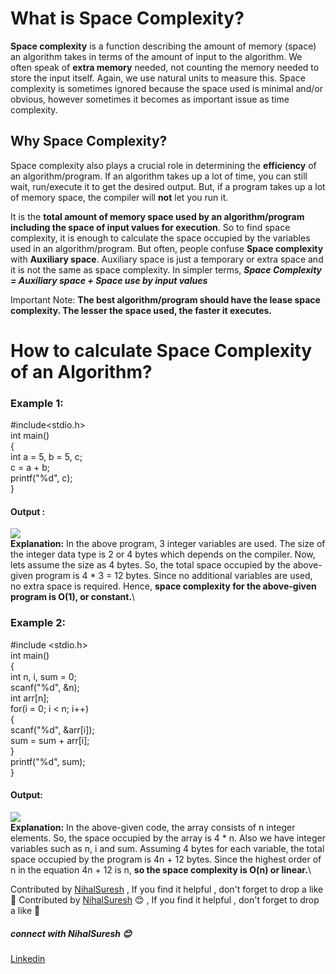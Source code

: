 # What is Space Complexity?
**Space complexity** is a function describing the amount of memory (space) an algorithm takes in terms of the amount of input to the algorithm. We often speak of **extra memory** needed, not counting the memory needed to store the input itself. Again, we use natural units to measure this. Space complexity is sometimes ignored because the space used is minimal and/or obvious, however sometimes it becomes as important issue as time complexity.

## Why Space Complexity?
Space complexity also plays a crucial role in determining the **efficiency** of an algorithm/program. If an algorithm takes up a lot of time, you can still wait, run/execute it to get the desired output. But, if a program takes up a lot of memory space, the compiler will **not** let you run it.

It is the **total amount of memory space used by an algorithm/program including the space of input values for execution**. So to find space complexity, it is enough to calculate the space occupied by the variables used in an algorithm/program. But often, people confuse **Space complexity** with **Auxiliary space**. Auxiliary space is just a temporary or extra space and it is not the same as space complexity. 
In simpler terms,
***Space Complexity = Auxiliary space + Space use by input values***

Important Note: **The best algorithm/program should have the lease space complexity. The lesser the space used, the faster it executes.**

# How to calculate Space Complexity of an Algorithm?
### Example 1:
#include<stdio.h>\
int main()\
{\
  int a = 5, b = 5, c;\
  c = a + b;\
  printf("%d", c);\
}
#### Output :
<img src="https://github.com/NihalSuresh007/DSA/blob/main/dsa-cp-1/Space%20Complexity/output1.png" alternate="input">\
**Explanation:** In the above program, 3 integer variables are used. The size of the integer data type is 2 or 4 bytes which depends on the compiler. Now, lets assume the size as 4 bytes. So, the total space occupied by the above-given program is 4 * 3 = 12 bytes. Since no additional variables are used, no extra space is required. Hence, **space complexity for the above-given program is O(1), or constant.**\

### Example 2:
#include <stdio.h>\
int main()\
{\
  int n, i, sum = 0;\
  scanf("%d", &n);\
  int arr[n];\
  for(i = 0; i < n; i++)\
  {\
    scanf("%d", &arr[i]);\
    sum = sum + arr[i];\
  }\
  printf("%d", sum);\
}
#### Output:
<img src="https://github.com/NihalSuresh007/DSA/blob/main/dsa-cp-1/Space%20Complexity/output2.png" alternate="input">\
**Explanation:** In the above-given code, the array consists of n integer elements. So, the space occupied by the array is 4 * n. Also we have integer variables such as n, i and sum. Assuming 4 bytes for each variable, the total space occupied by the program is 4n + 12 bytes. Since the highest order of n in the equation 4n + 12 is n, **so the space complexity is O(n) or linear.**\

Contributed by [NihalSuresh](https://github.com/NihalSuresh007) , If you find it helpful , don't forget to drop a like 💖	Contributed by [NihalSuresh](https://github.com/NihalSuresh007) 😊 , If you find it helpful , don't forget to drop a like 💖
##### connect with NihalSuresh 😊	
[Linkedin](https://www.linkedin.com/in/nihal-s-b0535a191)
